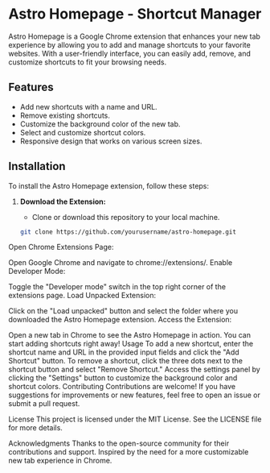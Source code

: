 # Astro Homepage - Shortcut Manager

Astro Homepage is a Google Chrome extension that enhances your new tab experience by allowing you to add and manage shortcuts to your favorite websites. With a user-friendly interface, you can easily add, remove, and customize shortcuts to fit your browsing needs.

## Features

- Add new shortcuts with a name and URL.
- Remove existing shortcuts.
- Customize the background color of the new tab.
- Select and customize shortcut colors.
- Responsive design that works on various screen sizes.

## Installation

To install the Astro Homepage extension, follow these steps:

1. **Download the Extension:**
   - Clone or download this repository to your local machine.

   ```bash
   git clone https://github.com/yourusername/astro-homepage.git
Open Chrome Extensions Page:

Open Google Chrome and navigate to chrome://extensions/.
Enable Developer Mode:

Toggle the "Developer mode" switch in the top right corner of the extensions page.
Load Unpacked Extension:

Click on the "Load unpacked" button and select the folder where you downloaded the Astro Homepage extension.
Access the Extension:

Open a new tab in Chrome to see the Astro Homepage in action. You can start adding shortcuts right away!
Usage
To add a new shortcut, enter the shortcut name and URL in the provided input fields and click the "Add Shortcut" button.
To remove a shortcut, click the three dots next to the shortcut button and select "Remove Shortcut."
Access the settings panel by clicking the "Settings" button to customize the background color and shortcut colors.
Contributing
Contributions are welcome! If you have suggestions for improvements or new features, feel free to open an issue or submit a pull request.

License
This project is licensed under the MIT License. See the LICENSE file for more details.

Acknowledgments
Thanks to the open-source community for their contributions and support.
Inspired by the need for a more customizable new tab experience in Chrome.
